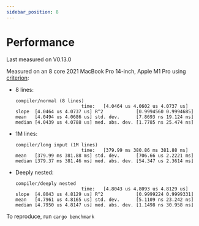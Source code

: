```yaml
---
sidebar_position: 8
---
```


# Performance

Last measured on V0.13.0

Measured on an 8 core 2021 MacBook Pro 14-inch, Apple M1 Pro using [criterion](https://github.com/bheisler/criterion.rs):

- 8 lines:

  ```
  compiler/normal (8 lines)                                                                               
                          time:   [4.0464 us 4.0602 us 4.0737 us]
  slope  [4.0464 us 4.0737 us] R^2            [0.9994560 0.9994685]
  mean   [4.0494 us 4.0686 us] std. dev.      [7.8693 ns 19.124 ns]
  median [4.0439 us 4.0788 us] med. abs. dev. [1.7785 ns 25.474 ns]
  ```

- 1M lines:

  ```
  compiler/long input (1M lines)                                                                          
                          time:   [379.99 ms 380.86 ms 381.88 ms]
  mean   [379.99 ms 381.88 ms] std. dev.      [706.66 us 2.2221 ms]
  median [379.37 ms 381.46 ms] med. abs. dev. [54.347 us 2.3614 ms]
  ```

- Deeply nested:

  ```
  compiler/deeply nested  
                          time:   [4.8043 us 4.8093 us 4.8129 us]                                      
  slope  [4.8043 us 4.8129 us] R^2            [0.9999224 0.9999331]
  mean   [4.7961 us 4.8165 us] std. dev.      [5.1109 ns 23.242 ns]
  median [4.7950 us 4.8147 us] med. abs. dev. [1.1498 ns 30.958 ns]
  ```

To reproduce, run `cargo benchmark`